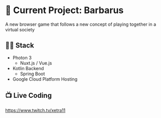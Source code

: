 # 🚀 Current Project: Barbarus
A new browser game that follows a new concept of playing together in a virtual society
## 👨‍💻 Stack
- Photon 3
  - Nuxt.js / Vue.js
- Kotlin Backend
  - Spring Boot 
- Google Cloud Platform Hosting
## 📺 Live Coding
https://www.twitch.tv/xetra11
